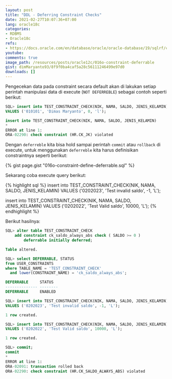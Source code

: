 ```yaml
---
layout: post
title: "DDL - Deferring Constraint Checks"
date: 2021-02-27T10:07:36+07:00
lang: oracle18c
categories:
- RDBMS
- Oracle18c
refs: 
- https://docs.oracle.com/en/database/oracle/oracle-database/19/sqlrf/constraint.html#GUID-1055EA97-BA6F-4764-A15F-1024FD5B6DFE
youtube: 
comments: true
image_path: /resources/posts/oracle12c/016o-constraint-deferrable
gist: dimMaryanto93/8f9f0ba4caf5a28c56111246499e97d0
downloads: []
---
```


Pengecekan data pada constraint secara default akan di lakukan setiap perintah manipulasi data di execute (`NOT DEFERREBLE`) sebagai contoh seperti berikut:

```sql
SQL> insert into TEST_CONSTRAINT_CHECK(NIK, NAMA, SALDO, JENIS_KELAMIN)
VALUES ('010101', 'Dimas Maryanto', 0, 'l');

insert into TEST_CONSTRAINT_CHECK(NIK, NAMA, SALDO, JENIS_KELAMIN)
*
ERROR at line 1:
ORA-02290: check constraint (HR.CK_JK) violated
```

Dengan `deferreble` kita bisa hold sampai perintah `commit` atau `rollback` di execute, untuk menggunakan `deferreble` kita harus definisikan constraintnya seperti berikut:

{% gist page.gist "016o-constraint-define-deferrable.sql" %}

Sekarang coba execute query berikut:

{% highlight sql %}
insert into TEST_CONSTRAINT_CHECK(NIK, NAMA, SALDO, JENIS_KELAMIN)
VALUES ('0202023', 'Test invalid saldo', -1, 'L');

insert into TEST_CONSTRAINT_CHECK(NIK, NAMA, SALDO, JENIS_KELAMIN)
VALUES ('0202022', 'Test Valid saldo', 10000, 'L');
{% endhighlight %}

Berikut hasilnya:

```sql
SQL> alter table TEST_CONSTRAINT_CHECK
    add constraint ck_saldo_always_abs check ( SALDO >= 0 )
        deferrable initially deferred;

Table altered.

SQL> select DEFERRABLE, STATUS
from USER_CONSTRAINTS
where TABLE_NAME = 'TEST_CONSTRAINT_CHECK'
  and lower(CONSTRAINT_NAME) = 'ck_saldo_always_abs';

DEFERRABLE     STATUS
-------------- --------
DEFERRABLE     ENABLED

SQL> insert into TEST_CONSTRAINT_CHECK(NIK, NAMA, SALDO, JENIS_KELAMIN)
VALUES ('0202023', 'Test invalid saldo', -1, 'L');

1 row created.

SQL> insert into TEST_CONSTRAINT_CHECK(NIK, NAMA, SALDO, JENIS_KELAMIN)
VALUES ('0202022', 'Test Valid saldo', 10000, 'L');

1 row created.

SQL> commit;
commit
*
ERROR at line 1:
ORA-02091: transaction rolled back
ORA-02290: check constraint (HR.CK_SALDO_ALWAYS_ABS) violated
```